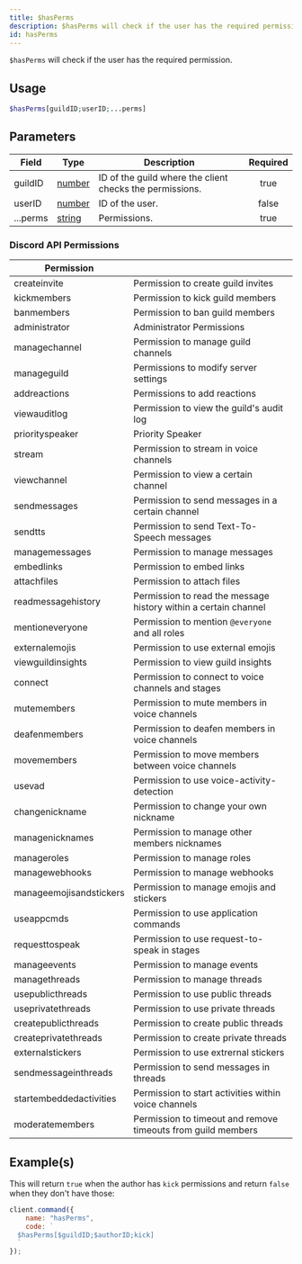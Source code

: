 ```yaml
---
title: $hasPerms
description: $hasPerms will check if the user has the required permission.
id: hasPerms
---
```


`$hasPerms` will check if the user has the required permission.

## Usage

```php
$hasPerms[guildID;userID;...perms]
```

## Parameters

| Field    | Type                                                                                              | Description                                              | Required |
| -------- | ------------------------------------------------------------------------------------------------- | -------------------------------------------------------- | :------: |
| guildID  | [number](https://developer.mozilla.org/en-US/docs/Web/JavaScript/Reference/Global_Objects/Number) | ID of the guild where the client checks the permissions. |   true   |
| userID   | [number](https://developer.mozilla.org/en-US/docs/Web/JavaScript/Reference/Global_Objects/Number) | ID of the user.                                          |  false   |
| ...perms | [string](https://developer.mozilla.org/en-US/docs/Web/JavaScript/Reference/Global_Objects/String) | Permissions.                                             |   true   |

### Discord API Permissions

| Permission              |                                                                 |
| ----------------------- | --------------------------------------------------------------- |
| createinvite            | Permission to create guild invites                              |
| kickmembers             | Permission to kick guild members                                |
| banmembers              | Permission to ban guild members                                 |
| administrator           | Administrator Permissions                                       |
| managechannel           | Permission to manage guild channels                             |
| manageguild             | Permissions to modify server settings                           |
| addreactions            | Permissions to add reactions                                    |
| viewauditlog            | Permission to view the guild's audit log                        |
| priorityspeaker         | Priority Speaker                                                |
| stream                  | Permission to stream in voice channels                          |
| viewchannel             | Permission to view a certain channel                            |
| sendmessages            | Permission to send messages in a certain channel                |
| sendtts                 | Permission to send Text-To-Speech messages                      |
| managemessages          | Permission to manage messages                                   |
| embedlinks              | Permission to embed links                                       |
| attachfiles             | Permission to attach files                                      |
| readmessagehistory      | Permission to read the message history within a certain channel |
| mentioneveryone         | Permission to mention `@everyone` and all roles                 |
| externalemojis          | Permission to use external emojis                               |
| viewguildinsights       | Permission to view guild insights                               |
| connect                 | Permission to connect to voice channels and stages              |
| mutemembers             | Permission to mute members in voice channels                    |
| deafenmembers           | Permission to deafen members in voice channels                  |
| movemembers             | Permission to move members between voice channels               |
| usevad                  | Permission to use voice-activity-detection                      |
| changenickname          | Permission to change your own nickname                          |
| managenicknames         | Permission to manage other members nicknames                    |
| manageroles             | Permission to manage roles                                      |
| managewebhooks          | Permission to manage webhooks                                   |
| manageemojisandstickers | Permission to manage emojis and stickers                        |
| useappcmds              | Permission to use application commands                          |
| requesttospeak          | Permission to use request-to-speak in stages                    |
| manageevents            | Permission to manage events                                     |
| managethreads           | Permission to manage threads                                    |
| usepublicthreads        | Permission to use public threads                                |
| useprivatethreads       | Permission to use private threads                               |
| createpublicthreads     | Permission to create public threads                             |
| createprivatethreads    | Permission to create private threads                            |
| externalstickers        | Permission to use extrernal stickers                            |
| sendmessageinthreads    | Permission to send messages in threads                          |
| startembeddedactivities | Permission to start activities within voice channels            |
| moderatemembers         | Permission to timeout and remove timeouts from guild members    |

## Example(s)

This will return `true` when the author has `kick` permissions and return `false` when they don't have those:

```javascript
client.command({
    name: "hasPerms",
    code: `
  $hasPerms[$guildID;$authorID;kick]
  `
});
```
